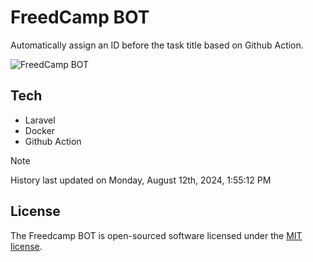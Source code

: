 # FreedCamp BOT

Automatically assign an ID before the task title based on Github Action.

![FreedCamp BOT](https://repository-images.githubusercontent.com/737932867/7d34798b-2680-471c-b089-a78a718d3d6a)

## Tech

- Laravel
- Docker
- Github Action

> [!NOTE]  
> History last updated on Monday, August 12th, 2024, 1:55:12 PM

## License

The Freedcamp BOT is open-sourced software licensed under the [MIT license](https://opensource.org/licenses/MIT).
